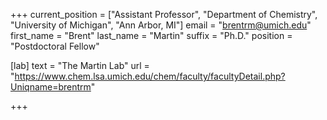 +++
current_position = ["Assistant Professor", "Department of Chemistry", "University of Michigan", "Ann Arbor, MI"]
email = "brentrm@umich.edu"
first_name = "Brent"
last_name = "Martin"
suffix = "Ph.D."
position = "Postdoctoral Fellow"

[lab]
  text = "The Martin Lab"
  url = "https://www.chem.lsa.umich.edu/chem/faculty/facultyDetail.php?Uniqname=brentrm"

+++

